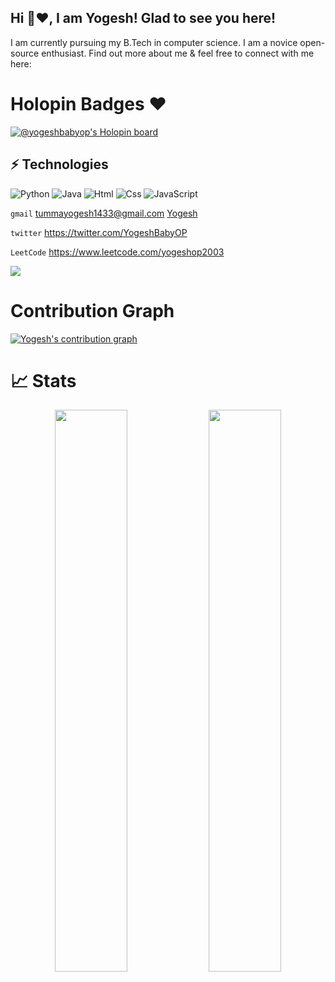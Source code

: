 ## Hi 👋❤️, I am Yogesh! Glad to see you here! 

I am currently pursuing my B.Tech in computer science. I am a novice open-source enthusiast. Find out more about me & feel free to connect with me here:


# Holopin Badges ❤️
[![@yogeshbabyop's Holopin board](https://holopin.me/yogeshbabyop)](https://holopin.io/@yogeshbabyop)

<!-- [![Linkedin Badge](https://img.shields.io/badge/-VenkataBhaskar-darkblue?style=flat-square&logo=Linkedin&logoColor=white&link=https://linkedin.com/in/venkata-bhaskar-puppala-0287b321a)](https://linkedin.com/in/venkata-bhaskar-puppala-0287b321a)
[![Instagram Badge](https://img.shields.io/badge/-bhaskarsig-purple?style=flat-square&logo=instagram&logoColor=white&link=https://instagram.com/bhaskarsig)](https://instagram.com/bhaskarsig)
[![Gmail Badge](https://img.shields.io/badge/-venkatabhaskarpuppala@gmail.com-c14438?style=flat-square&logo=Gmail&logoColor=white&link=mailto:venkatabhaskarpuppala@gmail.com)](mailto:venkatabhaskarpuppala@gmail.com)
[![Twitter Badge](https://img.shields.io/badge/-Bhaskarstwt-blue?style=flat-square&logo=twitter&logoColor=white&link=https://www.twitter.com/Bhaskarstwt)](https://www.twitter.com/Bhaskarstwt) -->


## ⚡ Technologies  
![Python](https://img.shields.io/badge/-python-E34A86?style=flat-square&logo=openjdk)
![Java](https://img.shields.io/badge/-java-E34A86?style=flat-square&logo=openjdk)
![Html](https://img.shields.io/badge/-html-E34A86?style=flat-square&logo=openjdk)
![Css](https://img.shields.io/badge/-Css-E34A86?style=flat-square&logo=openjdk)
![JavaScript](https://img.shields.io/badge/-javascript-E34A86?style=flat-square&logo=openjdk)

`gmail`
tummayogesh1433@gmail.com
[Yogesh](mailto:tummayogesh1433@gmail.com?subject=[GitHub]%20Source%20Han%20Sans)

`twitter`
https://twitter.com/YogeshBabyOP

`LeetCode`
https://www.leetcode.com/yogeshop2003

![](https://komarev.com/ghpvc/?username=YogeshBabyOP)


# Contribution Graph

[![Yogesh's contribution graph](https://github-readme-activity-graph.cyclic.app/graph?username=YogeshBabyOP&theme=dracula)](https://github.com/YogeshbabyOP/github-readme-activity-graph)

# 📈 Stats
<p align="center">
	
  <img width="48%" src="https://github-readme-stats.vercel.app/api?username=YogeshBabyOP&show_icons=true&theme=tokyonight" />
  <img width="48%" src="https://github-readme-streak-stats.herokuapp.com/?user=YogeshBabyOP&theme=tokyonight" />
</p>
